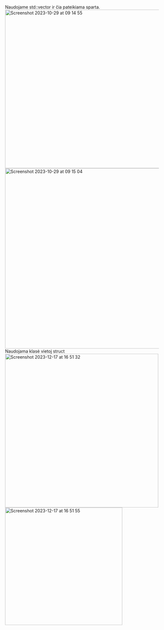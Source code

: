 Naudojame std::vector ir čia pateikiama sparta.
<img width="518" alt="Screenshot 2023-10-29 at 09 14 55" src="https://github.com/Otilija04/1-uzduotis/assets/145570265/faa23200-7fec-4cd4-a08c-8e30c9a8e9ae">
<img width="589" alt="Screenshot 2023-10-29 at 09 15 04" src="https://github.com/Otilija04/1-uzduotis/assets/145570265/4e84232e-66e4-4865-b58e-fab8a4f54c67">
Naudojama klasė vietoj struct
<img width="502" alt="Screenshot 2023-12-17 at 16 51 32" src="https://github.com/Otilija04/2-uzduotis/assets/145570265/daa01443-cc63-4565-9c57-f5da18dc05a4">
<img width="384" alt="Screenshot 2023-12-17 at 16 51 55" src="https://github.com/Otilija04/2-uzduotis/assets/145570265/6fdfb830-d0d4-4065-8eb1-9ce710b28a70">
